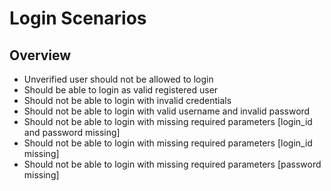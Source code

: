 # Login Scenarios

## Overview

* Unverified user should not be allowed to login
* Should be able to login as valid registered user
* Should not be able to login with invalid credentials
* Should not be able to login with valid username and invalid password
* Should not be able to login with missing required parameters [login_id and password missing]
* Should not be able to login with missing required parameters [login_id missing]
* Should not be able to login with missing required parameters [password missing]